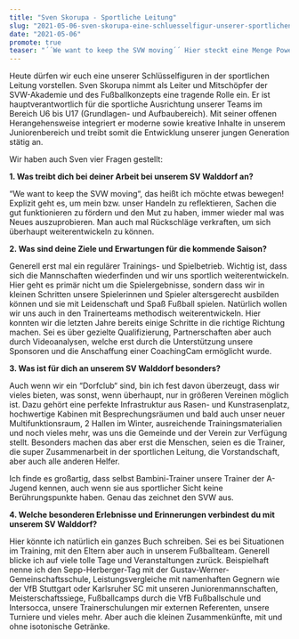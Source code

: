 ```yaml
---
title: "Sven Skorupa - Sportliche Leitung"
slug: "2021-05-06-sven-skorupa-eine-schluesselfigur-unserer-sportlichen-leitung"
date: "2021-05-06"
promote: true
teaser: "´´We want to keep the SVW moving´´ Hier steckt eine Menge Power dahinter"
---
```

Heute dürfen wir euch eine unserer Schlüsselfiguren in der sportlichen Leitung vorstellen. Sven Skorupa nimmt als Leiter und Mitschöpfer der SVW-Akademie und des Fußballkonzepts eine tragende Rolle ein. Er ist hauptverantwortlich für die sportliche Ausrichtung unserer Teams im Bereich U6 bis U17 (Grundlagen- und Aufbaubereich). Mit seiner offenen Herangehensweise integriert er moderne sowie kreative Inhalte in unserem Juniorenbereich und treibt somit die Entwicklung unserer jungen Generation stätig an.


 


Wir haben auch Sven vier Fragen gestellt:


**1. Was treibt dich bei deiner Arbeit bei unserem SV Walddorf an?**


“We want to keep the SVW moving“, das heißt ich möchte etwas bewegen! Explizit geht es, um mein bzw. unser Handeln zu reflektieren, Sachen die gut funktionieren zu fördern und den Mut zu haben, immer wieder mal was Neues auszuprobieren. Man auch mal Rückschläge verkraften, um sich überhaupt weiterentwickeln zu können.


 


**2. Was sind deine Ziele und Erwartungen für die kommende Saison?**


Generell erst mal ein regulärer Trainings- und Spielbetrieb. Wichtig ist, dass sich die Mannschaften wiederfinden und wir uns sportlich weiterentwickeln. Hier geht es primär nicht um die Spielergebnisse, sondern dass wir in kleinen Schritten unsere Spielerinnen und Spieler altersgerecht ausbilden können und sie mit Leidenschaft und Spaß Fußball spielen. Natürlich wollen wir uns auch in den Trainerteams methodisch weiterentwickeln. Hier konnten wir die letzten Jahre bereits einige Schritte in die richtige Richtung machen. Sei es über gezielte Qualifizierung, Partnerschaften aber auch durch Videoanalysen, welche erst durch die Unterstützung unsere Sponsoren und die Anschaffung einer CoachingCam ermöglicht wurde.


 


**3. Was ist für dich an unserem SV Walddorf besonders?**


Auch wenn wir ein “Dorfclub“ sind, bin ich fest davon überzeugt, dass wir vieles bieten, was sonst, wenn überhaupt, nur in größeren Vereinen möglich ist. Dazu gehört eine perfekte Infrastruktur aus Rasen- und Kunstrasenplatz, hochwertige Kabinen mit Besprechungsräumen und bald auch unser neuer Multifunktionsraum, 2 Hallen im Winter, ausreichende Trainingsmaterialien und noch vieles mehr, was uns die Gemeinde und der Verein zur Verfügung stellt. Besonders machen das aber erst die Menschen, seien es die Trainer, die super Zusammenarbeit in der sportlichen Leitung, die Vorstandschaft, aber auch alle anderen Helfer.


Ich finde es großartig, dass selbst Bambini-Trainer unsere Trainer der A-Jugend kennen, auch wenn sie aus sportlicher Sicht keine Berührungspunkte haben. Genau das zeichnet den SVW aus.


 


**4. Welche besonderen Erlebnisse und Erinnerungen verbindest du mit unserem SV Walddorf?**


Hier könnte ich natürlich ein ganzes Buch schreiben. Sei es bei Situationen im Training, mit den Eltern aber auch in unserem Fußballteam. Generell blicke ich auf viele tolle Tage und Veranstaltungen zurück. Beispielhaft nenne ich den Sepp-Herberger-Tag mit der Gustav-Werner-Gemeinschaftsschule, Leistungsvergleiche mit namenhaften Gegnern wie der VfB Stuttgart oder Karlsruher SC mit unseren Juniorenmannschaften, Meisterschaftssiege, Fußballcamps durch die VfB Fußballschule und Intersocca, unsere Trainerschulungen mir externen Referenten, unsere Turniere und vieles mehr. Aber auch die kleinen Zusammenkünfte, mit und ohne isotonische Getränke.


 
